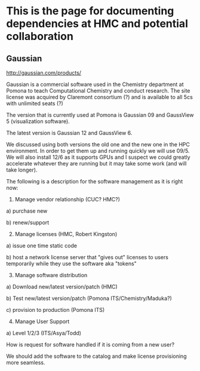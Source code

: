 # This is the page for documenting dependencies at HMC and potential collaboration

## Gaussian

http://gaussian.com/products/

Gaussian is a commercial software used in the Chemistry department at Pomona to teach Computational Chemistry and conduct research.
The site license was acquired by Claremont consortium (?) and is available to all 5cs with unlimited seats (?)

The version that is currently used at Pomona is Gaussian 09 and GaussView 5 (visualization software).

The latest version is Gaussian 12 and GaussView 6.

We discussed using both  versions the old one and the new one in the HPC environment. In order to get them up and running quickly we will use 09/5. We will also install 12/6 as it supports GPUs and I suspect we could greatly accelerate whatever they are running but it may take some work (and will take longer).

The following is a description for the software management as it is right now:

1) Manage vendor relationship (CUC? HMC?)

  a) purchase new
  
  b) renew/support
  
2) Manage licenses (HMC, Robert Kingston)

  a) issue one time static code
  
  b) host a network license server that "gives out" licenses to users temporarily while they use the software aka "tokens"
  
3) Manage software distribution

  a) Download new/latest version/patch (HMC)
  
  b) Test new/latest version/patch (Pomona ITS/Chemistry/Maduka?)
  
  c) provision to production (Pomona ITS)
  
4) Manage User Support

  a) Level 1/2/3 (ITS/Asya/Todd)
  
  
How is request for software handled if it is coming from a new user?


We should add the software to the catalog and make license provisioning more seamless.
  
  

